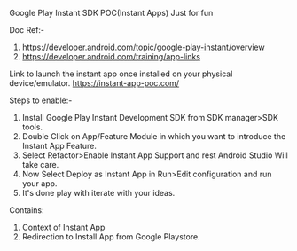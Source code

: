 Google Play Instant SDK POC(Instant Apps) Just for fun

Doc Ref:-
1. https://developer.android.com/topic/google-play-instant/overview
2. https://developer.android.com/training/app-links

Link to launch the instant app once installed on your physical device/emulator.
https://instant-app-poc.com/

Steps to enable:-
1. Install Google Play Instant Development SDK from SDK manager>SDK tools.
2. Double Click on App/Feature Module in which you want to introduce the Instant App Feature.
3. Select Refactor>Enable Instant App Support and rest Android Studio Will take care.
4. Now Select Deploy as Instant App in Run>Edit configuration and run your app.
5. It's done play with iterate with your ideas.

Contains:
1. Context of Instant App
2. Redirection to Install App from Google Playstore.
